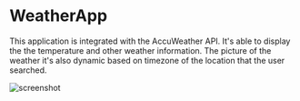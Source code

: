 # WeatherApp
This application is integrated with the AccuWeather API. It's able to display the the temperature and other weather information. 
The picture of the weather it's also dynamic based on timezone of the location that the user searched.

![screenshot](https://github.com/Andrei2022/WeatherApp/tree/main/imgweatherApp.PNG)

 
